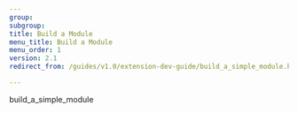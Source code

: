 ```yaml
---
group:
subgroup:
title: Build a Module
menu_title: Build a Module
menu_order: 1
version: 2.1
redirect_from: /guides/v1.0/extension-dev-guide/build_a_simple_module.html

---
```


build_a_simple_module
